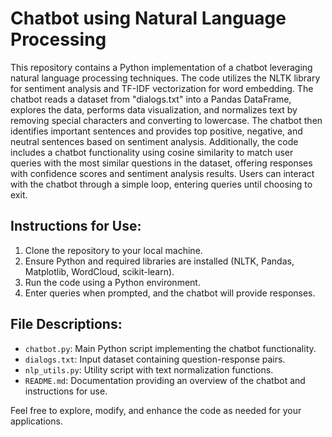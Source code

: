 # Chatbot using Natural Language Processing

This repository contains a Python implementation of a chatbot leveraging natural language processing techniques. The code utilizes the NLTK library for sentiment analysis and TF-IDF vectorization for word embedding. The chatbot reads a dataset from "dialogs.txt" into a Pandas DataFrame, explores the data, performs data visualization, and normalizes text by removing special characters and converting to lowercase. The chatbot then identifies important sentences and provides top positive, negative, and neutral sentences based on sentiment analysis. Additionally, the code includes a chatbot functionality using cosine similarity to match user queries with the most similar questions in the dataset, offering responses with confidence scores and sentiment analysis results. Users can interact with the chatbot through a simple loop, entering queries until choosing to exit.

## Instructions for Use:

1. Clone the repository to your local machine.
2. Ensure Python and required libraries are installed (NLTK, Pandas, Matplotlib, WordCloud, scikit-learn).
3. Run the code using a Python environment.
4. Enter queries when prompted, and the chatbot will provide responses.

## File Descriptions:

- `chatbot.py`: Main Python script implementing the chatbot functionality.
- `dialogs.txt`: Input dataset containing question-response pairs.
- `nlp_utils.py`: Utility script with text normalization functions.
- `README.md`: Documentation providing an overview of the chatbot and instructions for use.

Feel free to explore, modify, and enhance the code as needed for your applications.
